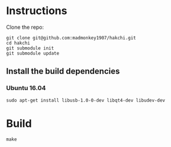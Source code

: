 # Instructions

Clone the repo:

```
git clone git@github.com:madmonkey1907/hakchi.git
cd hakchi
git submodule init
git submodule update
```

## Install the build dependencies

### Ubuntu 16.04


```
sudo apt-get install libusb-1.0-0-dev libqt4-dev libudev-dev
```


# Build

```
make
```
